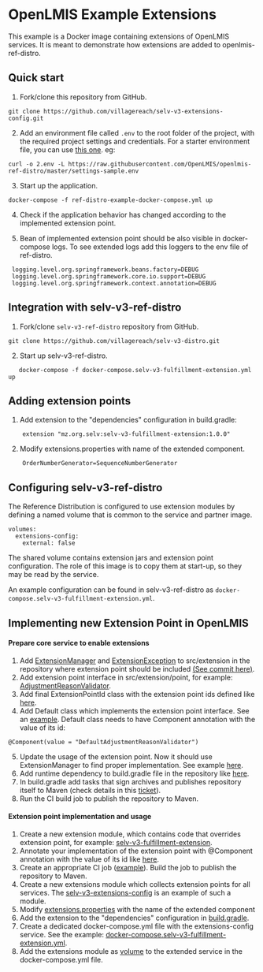 # OpenLMIS Example Extensions
This example is a Docker image containing extensions of OpenLMIS services. It is meant to demonstrate how extensions are added to openlmis-ref-distro.


## Quick start
1. Fork/clone this repository from GitHub.
 ```shell
 git clone https://github.com/villagereach/selv-v3-extensions-config.git
 ```
2. Add an environment file called `.env` to the root folder of the project, with the required 
project settings and credentials. For a starter environment file, you can use [this 
one](https://raw.githubusercontent.com/OpenLMIS/openlmis-ref-distro/master/settings-sample.env). eg:
 ```shell
 curl -o 2.env -L https://raw.githubusercontent.com/OpenLMIS/openlmis-ref-distro/master/settings-sample.env
 ```

3. Start up the application.
 ```shell
 docker-compose -f ref-distro-example-docker-compose.yml up
 ```
4. Check if the application behavior has changed according to the implemented extension point. 

5. Bean of implemented extension point should be also visible in docker-compose logs.
   To see extended logs add this loggers to the env file of ref-distro.
```
 logging.level.org.springframework.beans.factory=DEBUG
 logging.level.org.springframework.core.io.support=DEBUG
 logging.level.org.springframework.context.annotation=DEBUG
```


## Integration with selv-v3-ref-distro
1. Fork/clone `selv-v3-ref-distro` repository from GitHub.
 ```shell
 git clone https://github.com/villagereach/selv-v3-distro.git
 ```
2. Start up selv-v3-ref-distro.
 ```shell
    docker-compose -f docker-compose.selv-v3-fulfillment-extension.yml up
 ```
 
## <a name="extensionpoints">Adding extension points</a>
1. Add extension to the "dependencies" configuration in build.gradle:
```
    extension "mz.org.selv:selv-v3-fulfillment-extension:1.0.0"
```
2. Modify extensions.properties with name of the extended component.
```
    OrderNumberGenerator=SequenceNumberGenerator
```


## <a name="configuringrefdistro">Configuring selv-v3-ref-distro</a>
The Reference Distribution is configured to use extension modules by defining a named volume that is common to the service and partner image. 
```
volumes:
  extensions-config:
    external: false
```
The shared volume contains extension jars and extension point configuration. The role of this image is to copy them at start-up, so they may be read by the service.

An example configuration can be found in selv-v3-ref-distro as `docker-compose.selv-v3-fulfillment-extension.yml`.

## Implementing new Extension Point in OpenLMIS
#### Prepare core service to enable extensions
1. Add [ExtensionManager](https://github.com/OpenLMIS/openlmis-fulfillment/blob/master/src/main/java/org/openlmis/fulfillment/extension/ExtensionManager.java) 
and [ExtensionException](https://github.com/OpenLMIS/openlmis-fulfillment/blob/master/src/main/java/org/openlmis/fulfillment/extension/ExtensionException.java) 
to src/extension in the repository where extension point should be included [(See commit here)](https://github.com/OpenLMIS/openlmis-stockmanagement/commit/610845042a33ae6391e79b8492ab4be9ed2f4478).
2. Add extension point interface in src/extension/point, for example: [AdjustmentReasonValidator](https://github.com/OpenLMIS/openlmis-fulfillment/blob/master/src/main/java/org/openlmis/fulfillment/extension/point/OrderNumberGenerator.java).
3. Add final ExtensionPointId class with the extension point ids defined like [here](https://github.com/OpenLMIS/openlmis-fulfillment/blob/master/src/main/java/org/openlmis/fulfillment/extension/point/ExtensionPointId.java#L20).
4. Add Default class which implements the extension point interface. See an [example](https://github.com/OpenLMIS/openlmis-fulfillment/blob/master/src/main/java/org/openlmis/fulfillment/domain/Base36EncodedOrderNumberGenerator.java).
Default class needs to have Component annotation with the value of its id:
```
@Component(value = "DefaultAdjustmentReasonValidator")
```
5. Update the usage of the extension point. Now it should use ExtensionManager to find proper implementation. See example [here](https://github.com/OpenLMIS/openlmis-fulfillment/blob/413a2991f5c89815cc76084ca5edeaac1a4097a6/src/main/java/org/openlmis/fulfillment/service/OrderService.java#L125). 
6. Add runtime dependency to build.gradle file in the repository like [here](https://github.com/OpenLMIS/openlmis-stockmanagement/blob/8e9ccf50a7b9e141bb7d4fae225fead9514b1b8f/build.gradle#L73).
7. In build.gradle add tasks that sign archives and publishes repository itself to Maven (check details in this [ticket](https://openlmis.atlassian.net/browse/OLMIS-6954)).
8. Run the CI build job to publish the repository to Maven.
#### Extension point implementation and usage
1. Create a new extension module, which contains code that overrides extension point, for example: [selv-v3-fulfillment-extension](https://github.com/villagereach/selv-v3-fulfillment-extension).
2. Annotate your implementation of the extension point with @Component annotation with the value of its id like [here](https://github.com/OpenLMIS/openlmis-fulfillment/blob/master/src/main/java/org/openlmis/fulfillment/domain/Base36EncodedOrderNumberGenerator.java#L26).
3. Create an appropriate CI job ([example](http://build.openlmis.org/job/OpenLMIS-stockmanagement-validator-extension/)). Build the job to publish the repository to Maven.
4. Create a new extensions module which collects extension points for all services. The [selv-v3-extensions-config](https://github.com/villagereach/selv-v3-extensions-config) is an example of such a module.
5. Modify [extensions.properties](https://github.com/villagereach/selv-v3-extensions-config/blob/master/extensions.properties#L2) with the name of the extended component 
6. Add the extension to the "dependencies" configuration in [build.gradle](https://github.com/villagereach/selv-v3-extensions-config/blob/master/build.gradle#L14).
7. Create a dedicated docker-compose.yml file with the extensions-config service. See the example: [docker-compose.selv-v3-fulfillment-extension.yml](https://github.com/villagereach/selv-v3-ref-distro/blob/master/docker-compose.selv-v3-fulfillment-extension.yml).
7. Add the extensions module as [volume](https://github.com/villagereach/selv-v3-ref-distro/blob/master/docker-compose.selv-v3-fulfillment-extension.yml) to the extended service in the docker-compose.yml file.
